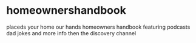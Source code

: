 # homeownershandbook
placeds your home our hands homeowners handbook featuring podcasts dad jokes and more info then the discovery channel
